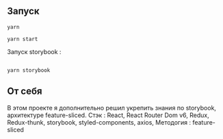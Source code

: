 ## Запуск

```
yarn

yarn start

```

Запуск storybook :

```

yarn storybook

```

## От себя

В этом проекте я дополнительно решил укрепить знания по storybook, архитектуре feature-sliced.
Стэк : React, React Router Dom v6, Redux, Redux-thunk, storybook, styled-components, axios, Методогия : feature-sliced
